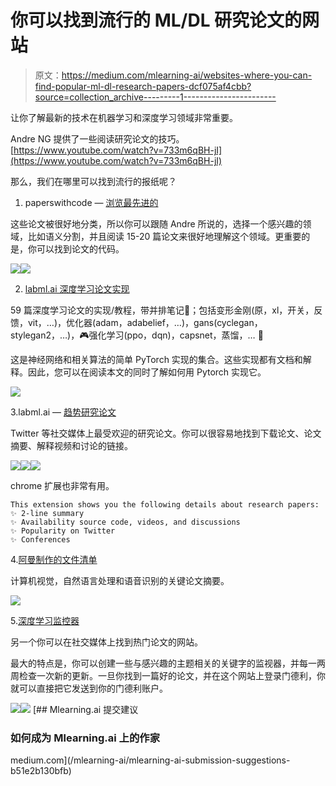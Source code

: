 # 你可以找到流行的 ML/DL 研究论文的网站

> 原文：<https://medium.com/mlearning-ai/websites-where-you-can-find-popular-ml-dl-research-papers-dcf075af4cbb?source=collection_archive---------1----------------------->

让你了解最新的技术在机器学习和深度学习领域非常重要。

Andre NG 提供了一些阅读研究论文的技巧。[https://www.youtube.com/watch?v=733m6qBH-jI](https://www.youtube.com/watch?v=733m6qBH-jI)

那么，我们在哪里可以找到流行的报纸呢？

1.  paperswithcode — [浏览最先进的](https://paperswithcode.com/sota)

这些论文被很好地分类，所以你可以跟随 Andre 所说的，选择一个感兴趣的领域，比如语义分割，并且阅读 15-20 篇论文来很好地理解这个领域。更重要的是，你可以找到论文的代码。

![](img/b1cce8fc4f9ed07b5b588ab834e165d2.png)![](img/0ed5ead014cc8f0058510ae0a9d8b1bb.png)

2. [labml.ai 深度学习论文实现](https://nn.labml.ai/index.html)

59 篇深度学习论文的实现/教程，带并排笔记📝；包括变形金刚(原，xl，开关，反馈，vit，…)，优化器(adam，adabelief，…)，gans(cyclegan，stylegan2，…)，🎮强化学习(ppo，dqn)，capsnet，蒸馏，… 🧠

这是神经网络和相关算法的简单 PyTorch 实现的集合。这些实现都有文档和解释。因此，您可以在阅读本文的同时了解如何用 Pytorch 实现它。

![](img/9314da612f3241a5e59665d70c1a611c.png)

3.labml.ai — [趋势研究论文](https://papers.labml.ai/)

Twitter 等社交媒体上最受欢迎的研究论文。你可以很容易地找到下载论文、论文摘要、解释视频和讨论的链接。

![](img/e7733d4799447cbb7eb98c80bf7cd7d6.png)![](img/c8f5c0f0e5f9523ed40c915b65614828.png)![](img/d0720530c0f7095f7263868845c6c09a.png)

chrome 扩展也非常有用。

```
This extension shows you the following details about research papers:
✨ 2-line summary
✨ Availability source code, videos, and discussions
✨ Popularity on Twitter
✨ Conferences
```

4.[阿曼制作的文件清单](https://aman.ai/papers/#noise-contrastive-estimation-a-new-estimation-principle-for-unnormalized-statistical-models)

计算机视觉，自然语言处理和语音识别的关键论文摘要。

![](img/8cb583c1981589180d141e2a4697a016.png)

5.[深度学习监控器](https://deeplearn.org)

另一个你可以在社交媒体上找到热门论文的网站。

最大的特点是，你可以创建一些与感兴趣的主题相关的关键字的监视器，并每一两周检查一次新的更新。一旦你找到一篇好的论文，并在这个网站上登录门德利，你就可以直接把它发送到你的门德利账户。

![](img/e58bb4ffff5de426cd4ba50f8eb9d789.png)![](img/6c019faf69525c654c22983782f3ee99.png)[](/mlearning-ai/mlearning-ai-submission-suggestions-b51e2b130bfb) [## Mlearning.ai 提交建议

### 如何成为 Mlearning.ai 上的作家

medium.com](/mlearning-ai/mlearning-ai-submission-suggestions-b51e2b130bfb)